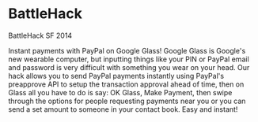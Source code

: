 BattleHack
==========

BattleHack SF 2014

Instant payments with PayPal on Google Glass! Google Glass is Google's new wearable computer, but inputting things like your PIN or PayPal email and password is very difficult with something you wear on your head. Our hack allows you to send PayPal payments instantly using PayPal's preapprove API to setup the transaction approval ahead of time, then on Glass all you have to do is say: OK Glass, Make Payment, then swipe through the options for people requesting payments near you or you can send a set amount to someone in your contact book. Easy and instant!